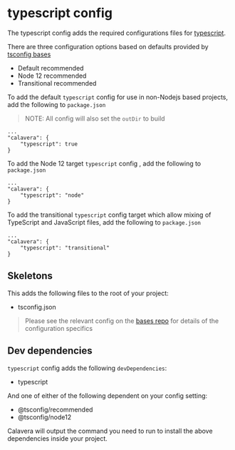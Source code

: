 # typescript config

The typescript config adds the required configurations files for [typescript](https://www.typescriptlang.org/).

There are three configuration options based on defaults provided by [tsconfig bases](https://github.com/tsconfig/bases)

- Default recommended
- Node 12 recommended
- Transitional recommended

To add the default `typescript` config for use in non-Nodejs based projects, add the following to `package.json`

> NOTE: All config will also set the `outDir` to build

```
...
"calavera": {
    "typescript": true
}
```

To add the Node 12 target `typescript` config , add the following to `package.json`

```
...
"calavera": {
    "typescript": "node"
}
```

To add the transitional `typescript` config target which allow mixing of TypeScript and JavaScript files, add the following to `package.json`

```
...
"calavera": {
    "typescript": "transitional"
}
```

## Skeletons

This adds the following files to the root of your project:

- tsconfig.json

> Please see the relevant config on the [bases repo](https://github.com/tsconfig/bases#available-tsconfigs) for details of the configuration specifics

## Dev dependencies

`typescript` config adds the following `devDependencies`:

- typescript

And one of either of the following dependent on your config setting:

- @tsconfig/recommended
- @tsconfig/node12

Calavera will output the command you need to run to install the above dependencies inside your project.
